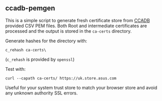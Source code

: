 ## ccadb-pemgen

This is a simple script to generate fresh certificate store from [CCADB](https://www.ccadb.org) provided CSV PEM files. 
Both Root and intermediate certificates are processed and the output is stored in the `ca-certs` directory. 

Generate hashes for the directory with:

`c_rehash ca-certs\` 

(`c_rehash` is provided by `openssl`)

Test with:

`curl --capath ca-certs/ https://uk.store.asus.com`

Useful for your system trust store to match your browser store and avoid any unknown authority SSL errors.
